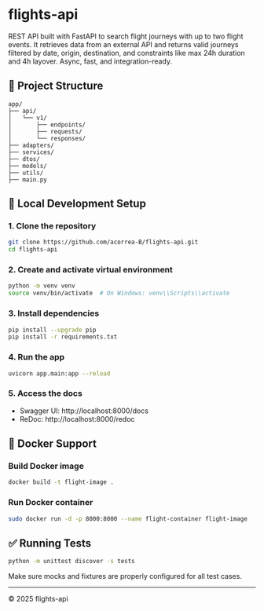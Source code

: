 # flights-api

REST API built with FastAPI to search flight journeys with up to two flight events. It retrieves data from an external API and returns valid journeys filtered by date, origin, destination, and constraints like max 24h duration and 4h layover. Async, fast, and integration-ready.

## 📁 Project Structure

```
app/
├── api/
│   └── v1/
│       ├── endpoints/
│       ├── requests/
│       └── responses/
├── adapters/
├── services/
├── dtos/
├── models/
├── utils/
├── main.py
```

## 🚀 Local Development Setup

### 1. Clone the repository
```bash
git clone https://github.com/acorrea-B/flights-api.git
cd flights-api
```

### 2. Create and activate virtual environment
```bash
python -m venv venv
source venv/bin/activate  # On Windows: venv\\Scripts\\activate
```

### 3. Install dependencies
```bash
pip install --upgrade pip
pip install -r requirements.txt
```

### 4. Run the app
```bash
uvicorn app.main:app --reload
```

### 5. Access the docs
- Swagger UI: http://localhost:8000/docs
- ReDoc: http://localhost:8000/redoc

## 🐳 Docker Support

### Build Docker image
```bash
docker build -t flight-image .
```

### Run Docker container
```bash
sudo docker run -d -p 8000:8000 --name flight-container flight-image
```

## ✅ Running Tests

```bash
python -m unittest discover -s tests
```

Make sure mocks and fixtures are properly configured for all test cases.

---

© 2025 flights-api
